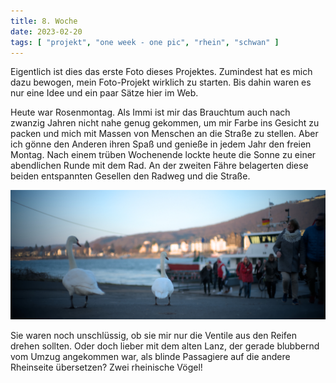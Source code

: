 ```yaml
---
title: 8. Woche
date: 2023-02-20
tags: [ "projekt", "one week - one pic", "rhein", "schwan" ]
---
```


Eigentlich ist dies das erste Foto dieses Projektes. Zumindest hat es mich 
dazu bewogen, mein Foto-Projekt wirklich zu starten. Bis dahin waren es 
nur eine Idee und ein paar Sätze hier im Web.

Heute war Rosenmontag. Als Immi ist mir das Brauchtum auch nach zwanzig 
Jahren nicht nahe genug gekommen, um mir Farbe ins Gesicht zu packen und 
mich mit Massen von Menschen an die Straße zu stellen. Aber ich gönne 
den Anderen ihren Spaß und genieße in jedem Jahr den freien Montag. Nach 
einem trüben Wochenende lockte heute die Sonne zu einer abendlichen Runde 
mit dem Rad. An der zweiten Fähre belagerten diese beiden entspannten Gesellen 
den Radweg und die Straße.

![](images/_DSF4180.jpg "Fahren oder fliegen wir rüber?")

Sie waren noch unschlüssig, ob sie mir nur die Ventile aus den Reifen 
drehen sollten. Oder doch lieber mit dem alten Lanz, der gerade blubbernd 
vom Umzug angekommen war, als blinde Passagiere auf die andere Rheinseite 
übersetzen? Zwei rheinische Vögel!

